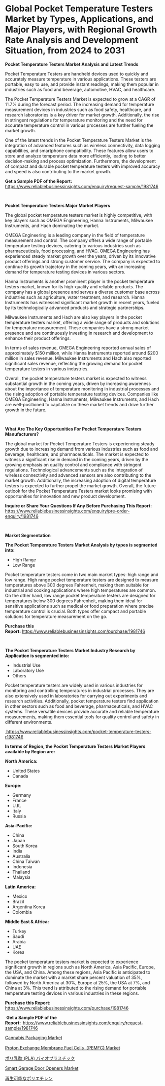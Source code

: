 <p><h1>Global Pocket Temperature Testers Market by Types, Applications, and Major Players, with Regional Growth Rate Analysis and Development Situation, from 2024 to 2031</h1></p><p><strong>Pocket Temperature Testers Market Analysis and Latest Trends</strong></p>
<p><p>Pocket Temperature Testers are handheld devices used to quickly and accurately measure temperature in various applications. These testers are portable, easy to use, and provide instant readings, making them popular in industries such as food and beverage, automotive, HVAC, and healthcare.</p><p>The Pocket Temperature Testers Market is expected to grow at a CAGR of 11.7% during the forecast period. The increasing demand for temperature measurement devices in industries such as food safety, healthcare, and research laboratories is a key driver for market growth. Additionally, the rise in stringent regulations for temperature monitoring and the need for accurate temperature control in various processes are further fueling the market growth.</p><p>One of the latest trends in the Pocket Temperature Testers Market is the integration of advanced features such as wireless connectivity, data logging capabilities, and smartphone compatibility. These features allow users to store and analyze temperature data more efficiently, leading to better decision-making and process optimization. Furthermore, the development of compact and durable pocket temperature testers with improved accuracy and speed is also contributing to the market growth.</p></p>
<p><strong>Get a Sample PDF of the Report:&nbsp;</strong> <a href="https://www.reliablebusinessinsights.com/enquiry/request-sample/1981746">https://www.reliablebusinessinsights.com/enquiry/request-sample/1981746</a></p>
<p>&nbsp;</p>
<p><strong>Pocket Temperature Testers Major Market Players</strong></p>
<p><p>The global pocket temperature testers market is highly competitive, with key players such as OMEGA Engineering, Hanna Instruments, Milwaukee Instruments, and Hach dominating the market.</p><p>OMEGA Engineering is a leading company in the field of temperature measurement and control. The company offers a wide range of portable temperature testing devices, catering to various industries such as pharmaceuticals, food processing, and HVAC. OMEGA Engineering has experienced steady market growth over the years, driven by its innovative product offerings and strong customer service. The company is expected to continue its growth trajectory in the coming years, with an increasing demand for temperature testing devices in various sectors.</p><p>Hanna Instruments is another prominent player in the pocket temperature testers market, known for its high-quality and reliable products. The company has a global presence and serves a diverse customer base across industries such as agriculture, water treatment, and research. Hanna Instruments has witnessed significant market growth in recent years, fueled by its technologically advanced products and strategic partnerships.</p><p>Milwaukee Instruments and Hach are also key players in the pocket temperature testers market, offering a wide range of products and solutions for temperature measurement. These companies have a strong market presence and are continuously investing in research and development to enhance their product offerings.</p><p>In terms of sales revenue, OMEGA Engineering reported annual sales of approximately $150 million, while Hanna Instruments reported around $200 million in sales revenue. Milwaukee Instruments and Hach also reported significant sales revenue, reflecting the growing demand for pocket temperature testers in various industries.</p><p>Overall, the pocket temperature testers market is expected to witness substantial growth in the coming years, driven by increasing awareness about the importance of temperature monitoring in industrial processes and the rising adoption of portable temperature testing devices. Companies like OMEGA Engineering, Hanna Instruments, Milwaukee Instruments, and Hach are well-positioned to capitalize on these market trends and drive further growth in the future.</p></p>
<p>&nbsp;</p>
<p><strong>What Are The Key Opportunities For Pocket Temperature Testers Manufacturers?</strong></p>
<p><p>The global market for Pocket Temperature Testers is experiencing steady growth due to increasing demand from various industries such as food and beverage, healthcare, and pharmaceuticals. The market is expected to witness a significant rise in demand in the coming years, driven by the growing emphasis on quality control and compliance with stringent regulations. Technological advancements such as the integration of wireless connectivity and advanced sensors are also contributing to the market growth. Additionally, the increasing adoption of digital temperature testers is expected to further propel the market growth. Overall, the future outlook for the Pocket Temperature Testers market looks promising with opportunities for innovation and new product development.</p></p>
<p><strong>Inquire or Share Your Questions If Any Before Purchasing This Report:</strong> <a href="https://www.reliablebusinessinsights.com/enquiry/pre-order-enquiry/1981746">https://www.reliablebusinessinsights.com/enquiry/pre-order-enquiry/1981746</a></p>
<p>&nbsp;</p>
<p><strong>Market Segmentation</strong></p>
<p><strong>The Pocket Temperature Testers Market Analysis by types is segmented into:</strong></p>
<p><ul><li>High Range</li><li>Low Range</li></ul></p>
<p><p>Pocket temperature testers come in two main market types: high range and low range. High range pocket temperature testers are designed to measure temperatures above 300 degrees Fahrenheit, making them suitable for industrial and cooking applications where high temperatures are common. On the other hand, low range pocket temperature testers are designed for temperatures below 300 degrees Fahrenheit, making them ideal for sensitive applications such as medical or food preparation where precise temperature control is crucial. Both types offer compact and portable solutions for temperature measurement on the go.</p></p>
<p><strong>Purchase this Report:&nbsp;</strong><a href="https://www.reliablebusinessinsights.com/purchase/1981746">https://www.reliablebusinessinsights.com/purchase/1981746</a></p>
<p>&nbsp;</p>
<p><strong>The Pocket Temperature Testers Market Industry Research by Application is segmented into:</strong></p>
<p><ul><li>Industrial Use</li><li>Laboratory Use</li><li>Others</li></ul></p>
<p><p>Pocket temperature testers are widely used in various industries for monitoring and controlling temperatures in industrial processes. They are also extensively used in laboratories for carrying out experiments and research activities. Additionally, pocket temperature testers find application in other sectors such as food and beverage, pharmaceuticals, and HVAC systems. These versatile devices provide accurate and reliable temperature measurements, making them essential tools for quality control and safety in different environments.</p></p>
<p><a href="https://www.reliablebusinessinsights.com/pocket-temperature-testers-r1981746">&nbsp;https://www.reliablebusinessinsights.com/pocket-temperature-testers-r1981746</a></p>
<p><strong>In terms of Region, the Pocket Temperature Testers Market Players available by Region are:</strong></p>
<p>
    <p> <strong> North America: </strong>
        <ul>
            <li>United States</li>
            <li>Canada</li>
        </ul>
        </p> 
    <p> <strong> Europe: </strong>
        <ul>
            <li>Germany</li>
            <li>France</li>
            <li>U.K.</li>
            <li>Italy</li>
            <li>Russia</li>
        </ul>
        </p> 
    <p> <strong> Asia-Pacific: </strong>
        <ul>
            <li>China</li>
            <li>Japan</li>
            <li>South Korea</li>
            <li>India</li>
            <li>Australia</li>
            <li>China Taiwan</li>
            <li>Indonesia</li>
            <li>Thailand</li>
            <li>Malaysia</li>
        </ul>
        </p> 
    <p> <strong> Latin America: </strong>
        <ul>
            <li>Mexico</li>
            <li>Brazil</li>
            <li>Argentina Korea</li>
            <li>Colombia</li>
        </ul>
        </p> 
    <p> <strong> Middle East & Africa: </strong>
        <ul>
            <li>Turkey</li>
            <li>Saudi</li>
            <li>Arabia</li>
            <li>UAE</li>
            <li>Korea</li>
        </ul>
    </p>
    </p>
<p><p>The pocket temperature testers market is expected to experience significant growth in regions such as North America, Asia Pacific, Europe, the USA, and China. Among these regions, Asia Pacific is anticipated to dominate the market with a market share percent valuation of 35%, followed by North America at 30%, Europe at 25%, the USA at 7%, and China at 3%. This trend is attributed to the rising demand for portable temperature testing devices in various industries in these regions.</p></p>
<p><strong>Purchase this Report: </strong><a href="https://www.reliablebusinessinsights.com/purchase/1981746">https://www.reliablebusinessinsights.com/purchase/1981746</a></p>
<p>&nbsp;<strong>Get a Sample PDF of the Report:&nbsp;&nbsp;</strong><a href="https://www.reliablebusinessinsights.com/enquiry/request-sample/1981746">https://www.reliablebusinessinsights.com/enquiry/request-sample/1981746</a></p>
<p><strong></strong></p>
<p><p><a href="https://www.linkedin.com/pulse/cannabis-packaging-market-size-growing-cagr-104-report-covers-vmj3c">Cannabis Packaging Market</a></p><p><a href="https://www.linkedin.com/pulse/global-proton-exchange-membrane-fuel-cellspemfc-market-status-kydhf">Proton Exchange Membrane Fuel Cells（PEMFC) Market</a></p><p><a href="https://github.com/adcxff01450218/Market-Research-Report-List-2/blob/main/5522199165289.md">ポリ乳酸 (PLA) バイオプラスチック</a></p><p><a href="https://github.com/mdhefjumiah/Market-Research-Report-List-1/blob/main/smart-garage-door-openers-market.md">Smart Garage Door Openers Market</a></p><p><a href="https://github.com/xnljig2898992/Market-Research-Report-List-2/blob/main/3858330165288.md">再生可能なポリエチレン</a></p></p>
